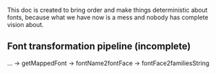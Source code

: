 This doc is created to bring order and make things deterministic about fonts, because what we have now is a mess and nobody has complete vision about.

Font transformation pipeline (incomplete)
-----------------------------------------

… → getMappedFont → fontName2fontFace → fontFace2familiesString